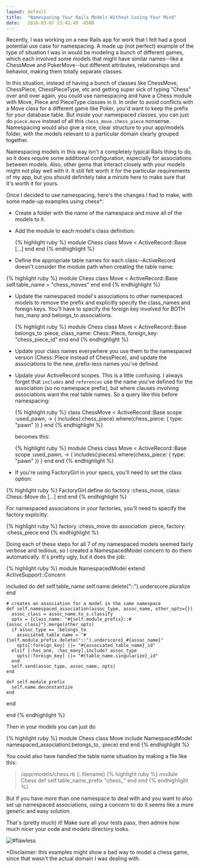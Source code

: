 ```yaml
---
layout: default
title:  "Namespacing Your Rails Models Without Losing Your Mind"
date:   2016-03-07 23:42:49 -0500
---
```


Recently, I was working on a new Rails app for work that I felt had a good potential use case for namespacing. A made up (not perfect) example of the type of situation I was in would be modeling a bunch of different games, which each involved some models that might have similar names--like a ChessMove and PokerMove--but different attributes, relationships and behavior, making them totally separate classes.

In this situation, instead of having a bunch of classes like ChessMove, ChessPiece, ChessPieceType, etc and getting super sick of typing "Chess" over and over again, you could use namespacing and have a Chess module with Move, Piece and PieceType classes in it. In order to avoid conflicts with a Move class for a different game like Poker, you'd want to keep the prefix for your database table. But inside your namespaced classes, you can just do `piece.move` instead of all this `chess_move.chess_piece` nonsense. Namespacing would also give a nice, clear structure to your app/models folder, with the models relevant to a particular domain clearly grouped together.

Namespacing models in this way isn't a completely typical Rails thing to do, so it does require some additional configuration, especially for associations between models. Also, other gems that interact closely with your models might not play well with it. It still felt worth it for the particular requirements of my app, but you should definitely take a minute here to make sure that it's worth it for yours.

Once I decided to use namespacing, here's the changes I had to make, with some made-up examples using chess\*:

- Create a folder with the name of the namespace and move all of the models to it.
- Add the module to each model's class definition:

  {% highlight ruby %}
  module Chess
    class Move < ActiveRecord::Base
      [...]
    end
  end
  {% endhighlight %}

- Define the appropriate table names for each class--ActiveRecord doesn't consider the module path when creating the table name:

{% highlight ruby %}
module Chess
  class Move < ActiveRecord::Base
    self.table_name = "chess_moves"
  end
end
{% endhighlight %}

- Update the namespaced model's associations to other namespaced models to remove the prefix and explicitly specify the class_names and foreign keys. You'll have to specify the foreign key involved for BOTH has_many and belongs_to associations.

  {% highlight ruby %}
  module Chess
    class Move < ActiveRecord::Base
      belongs_to :piece, class_name: Chess::Piece, foreign_key: "chess_piece_id"
    end
  end
  {% endhighlight %}

- Update your class names everywhere you use them to the namespaced version (Chess::Piece instead of ChessPiece), and update the associations to the new, prefix-less names you've defined.

- Update your ActiveRecord scopes. This is a little confusing. I always forget that `includes` and `references` use the name you've defined for the association (so no namespace prefix), but where clauses involving associations want the real table names. So a query like this before namespacing:

  {% highlight ruby %}
  class ChessMove < ActiveRecord::Base
    scope :used_pawn, -> { includes(:chess_piece).where(chess_piece: { type: "pawn" }) }
  end
  {% endhighlight %}

  becomes this:

  {% highlight ruby %}
  module Chess
    class Move < ActiveRecord::Base
      scope :used_pawn, -> { includes(:pieces).where(chess_piece: { type: "pawn" }) }
    end
  end
  {% endhighlight %}

- If you're using FactoryGirl in your specs, you'll need to set the class option:

{% highlight ruby %}
FactoryGirl.define do
  factory :chess_move, class: Chess::Move do
    [...]
  end
end
{% endhighlight %}

For namespaced associations in your factories, you'll need to specify the factory explicitly:

{% highlight ruby %}
factory :chess_move do
  association :piece, factory: :chess_piece
end
{% endhighlight %}

Doing each of these steps for all 7 of my namespaced models seemed fairly verbose and tedious, so I created a NamespacedModel concern to do them automatically. It's pretty ugly, but it does the job:

{% highlight ruby %}
module NamespacedModel
  extend ActiveSupport::Concern

  included do
    def self.table_name
      self.name.delete("::").underscore.pluralize
    end

    # creates an association for a model in the same namespace
    def self.namespaced_association(assoc_type, assoc_name, other_opts={})
      assoc_class = assoc_name.to_s.classify
      opts = {class_name: "#{self.module_prefix}::#{assoc_class}"}.merge(other_opts)
      if assoc_type == :belongs_to
        associated_table_name = "#{self.module_prefix.delete("::").underscore}_#{assoc_name}"
        opts[:foreign_key] ||= "#{associated_table_name}_id"
      elsif [:has_one, :has_many].include? assoc_type
        opts[:foreign_key] ||= "#{table_name.singularize}_id"
      end
      self.send(assoc_type, assoc_name, opts)
    end

    def self.module_prefix
      self.name.deconstantize
    end
  end

end
{% endhighlight %}

Then in your models you can just do

{% highlight ruby %}
module Chess
  class Move
    include NamespacedModel
    namespaced_association(:belongs_to, :piece)
  end
end
{% endhighlight %}

You could also have handled the table name situation by making a file like this:

>/app/models/chess.rb
{:.filename}
{% highlight ruby %}
module Chess
  def self.table_name_prefix
    "chess_"
  end
end
{% endhighlight %}

But if you have more than one namespace to deal with and you want to also set up namespaced associations, using a concern to do it seems like a more generic and easy solution.

That's (pretty much) it! Make sure all your tests pass, then admire how much nicer your code and models directory looks.

![#flawless](http://i.giphy.com/zBxaKpZA1tsli.gif)

\*Disclaimer: this examples might show a bad way to model a chess game, since that wasn't the actual domain I was dealing with.

